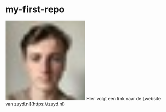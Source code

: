# my-first-repo
<img src="senn.jpeg" alt="foto-van-senn" width="250">
Hier volgt een link naar de [website van zuyd.nl](https://zuyd.nl)
